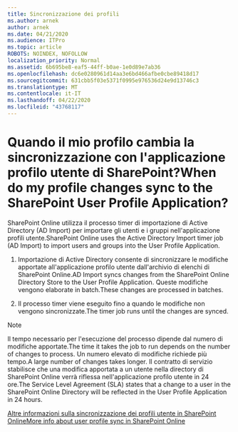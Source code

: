 ```yaml
---
title: Sincronizzazione dei profili
ms.author: arnek
author: arnek
ms.date: 04/21/2020
ms.audience: ITPro
ms.topic: article
ROBOTS: NOINDEX, NOFOLLOW
localization_priority: Normal
ms.assetid: 6b695be8-eaf5-44ff-b0ae-1e0d89e7ab36
ms.openlocfilehash: dc6e0280961d14aa3e6bd466afbe0cbe89418d17
ms.sourcegitcommit: 631cbb5f03e5371f0995e976536d24e9d13746c3
ms.translationtype: MT
ms.contentlocale: it-IT
ms.lasthandoff: 04/22/2020
ms.locfileid: "43768117"
---
```

# <a name="when-do-my-profile-changes-sync-to-the-sharepoint-user-profile-application"></a><span data-ttu-id="80d10-102">Quando il mio profilo cambia la sincronizzazione con l'applicazione profilo utente di SharePoint?</span><span class="sxs-lookup"><span data-stu-id="80d10-102">When do my profile changes sync to the SharePoint User Profile Application?</span></span>

<span data-ttu-id="80d10-103">SharePoint Online utilizza il processo timer di importazione di Active Directory (AD Import) per importare gli utenti e i gruppi nell'applicazione profili utente.</span><span class="sxs-lookup"><span data-stu-id="80d10-103">SharePoint Online uses the Active Directory Import timer job (AD Import) to import users and groups into the User Profile Application.</span></span> 
  
1. <span data-ttu-id="80d10-104">Importazione di Active Directory consente di sincronizzare le modifiche apportate all'applicazione profilo utente dall'archivio di elenchi di SharePoint Online.</span><span class="sxs-lookup"><span data-stu-id="80d10-104">AD Import syncs changes from the SharePoint Online Directory Store to the User Profile Application.</span></span> <span data-ttu-id="80d10-105">Queste modifiche vengono elaborate in batch.</span><span class="sxs-lookup"><span data-stu-id="80d10-105">These changes are processed in batches.</span></span>
    
2. <span data-ttu-id="80d10-106">Il processo timer viene eseguito fino a quando le modifiche non vengono sincronizzate.</span><span class="sxs-lookup"><span data-stu-id="80d10-106">The timer job runs until the changes are synced.</span></span>
    
> [!NOTE]
> <span data-ttu-id="80d10-107">Il tempo necessario per l'esecuzione del processo dipende dal numero di modifiche apportate.</span><span class="sxs-lookup"><span data-stu-id="80d10-107">The time it takes the job to run depends on the number of changes to process.</span></span> <span data-ttu-id="80d10-108">Un numero elevato di modifiche richiede più tempo.</span><span class="sxs-lookup"><span data-stu-id="80d10-108">A large number of changes takes longer.</span></span> <span data-ttu-id="80d10-109">Il contratto di servizio stabilisce che una modifica apportata a un utente nella directory di SharePoint Online verrà riflessa nell'applicazione profilo utente in 24 ore.</span><span class="sxs-lookup"><span data-stu-id="80d10-109">The Service Level Agreement (SLA) states that a change to a user in the SharePoint Online Directory will be reflected in the User Profile Application in 24 hours.</span></span> 
  
[<span data-ttu-id="80d10-110">Altre informazioni sulla sincronizzazione dei profili utente in SharePoint Online</span><span class="sxs-lookup"><span data-stu-id="80d10-110">More info about user profile sync in SharePoint Online</span></span>](https://go.microsoft.com/fwlink/?linkid=875671)
  

